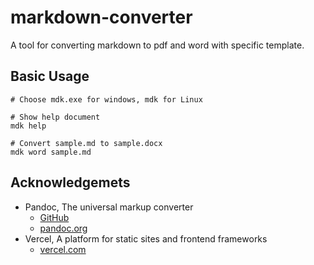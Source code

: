 # markdown-converter
A tool for converting markdown to pdf and word with specific template.

## Basic Usage
```shell
# Choose mdk.exe for windows, mdk for Linux

# Show help document
mdk help

# Convert sample.md to sample.docx
mdk word sample.md
```

## Acknowledgemets

- Pandoc, The universal markup converter
  - [GitHub](https://github.com/jgm/pandoc) 
  - [pandoc.org](https://pandoc.org)
- Vercel, A platform for static sites and frontend frameworks
  - [vercel.com](https://vercel.com)